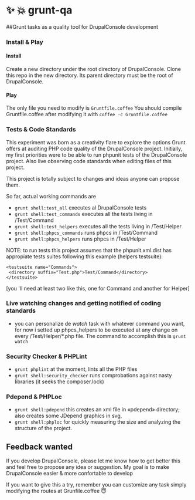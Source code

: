 # :sparkles: :collision: grunt-qa
##Grunt tasks as a quality tool for DrupalConsole development

### Install & Play
#### Install
Create a new directory under the root directory of DrupalConsole. Clone this repo in the new directory. Its parent directory must be the root of DrupalConsole.
#### Play
The only file you need to modify is `Gruntfile.coffee`
You should compile Gruntfile.coffee after modifying it with `coffee -c Gruntfile.coffee`

### Tests & Code Standards
This experiment was born as a creativity flare to explore the options Grunt offers at auditing PHP code quality of the DrupalConsole project.
Initially, my first priorities were to be able to run phpunit tests of the DrupalConsole project. Also live observing code standards when editing files of this project.

This project is totally subject to changes and ideas anyone can propose them.

So far, actual working commands are
 -  `grunt shell:test_all` executes al DrupalConsole tests
 -  `grunt shell:test_commands`  executes all the tests living in /Test/Command
 -  `grunt shell:test_helpers`   executes all the tests living in /Test/Helper
 -  `grunt shell:phpcs_commands` runs phpcs in /Test/Command
 -  `grunt shell:phpcs_helpers`  runs phpcs in /Test/Helper
 
NOTE: to run tests this project assumes that the phpunit.xml.dist has appropiate tests suites following this example (helpers testsuite):
```
<testsuite name="Commands">
 <directory suffix="Test.php">Test/Command</directory>
</testsuite>
```
[you 'll need at least two like this, one for Command and another for Helper]


### Live watching changes and getting notified of coding standards
- you can personalize de *watch* task with whatever command you want, for now i setted up phpcs_helpers to be executed at any change on every /Test/Helper/*.php file. The command to accomplish this is `grunt watch`

### Security Checker & PHPLint
- `grunt phplint` at the moment, lints all the PHP files
- `grunt shell:security_checker` runs comprobations against nasty libraries (it seeks the composer.lock)

### Pdepend & PHPLoc
- `grunt shell:pdepend` this creates an xml file in «pdepend» directory; also creates some JDepend graphics in svg,
- `grunt shell:phploc` for quickly measuring the size and analyzing the structure of the project.
 
## Feedback wanted
If you develop DrupalConsole, please let me know how to get better this and feel free to propose any idea or suggestion.
My goal is to make DrupalConsole easier & more confortable to develop

If you want to give this a try, remember you can customize any task simply modifying the routes at Grunfile.coffee :innocent:

